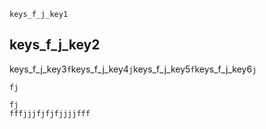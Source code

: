 ```ngMeta
keys_f_j_key1
```
## keys_f_j_key2
keys_f_j_key3`f`keys_f_j_key4`j`keys_f_j_key5`f`keys_f_j_key6`j`


```trytyping
fj
```
```practicetyping
fj
fffjjjfjfjfjjjjfff
```
